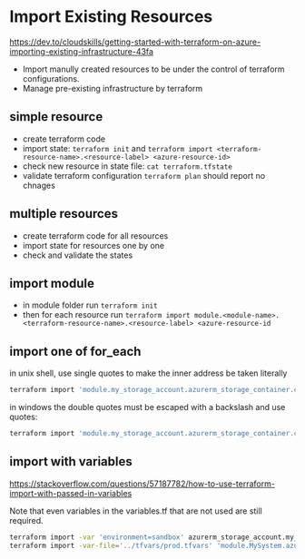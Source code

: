 # Import Existing Resources

https://dev.to/cloudskills/getting-started-with-terraform-on-azure-importing-existing-infrastructure-43fa

- Import manully created resources to be under the control of terraform configurations. 
- Manage pre-existing infrastructure by terraform

## simple resource
- create terraform code
- import state: `terraform init` and `terraform import <terraform-resource-name>.<resource-label> <azure-resource-id>`
- check new resource in state file: `cat terraform.tfstate`
- validate terraform configuration `terraform plan` should report no chnages

## multiple resources
- create terraform code for all resources
- import state for resources one by one
- check and validate the states

## import module
- in module folder run `terraform init`
- then for each resource run `terraform import module.<module-name>.<terraform-resource-name>.<resource-label> <azure-resource-id`

## import one of for_each
in unix shell, use single quotes to make the inner address be taken literally
```sh
terraform import 'module.my_storage_account.azurerm_storage_container.container["my-data"]' foo
```
in windows the double quotes must be escaped with a backslash and use quotes:
```sh
terraform import 'module.my_storage_account.azurerm_storage_container.container[\"my-data\"]' foo
```

## import with variables
https://stackoverflow.com/questions/57187782/how-to-use-terraform-import-with-passed-in-variables

Note that even variables in the variables.tf that are not used are still required.
```sh
terraform import -var 'environment=sandbox' azurerm_storage_account.my_storage foo
terraform import -var-file='../tfvars/prod.tfvars' 'module.MySystem.azurerm_windows_virtual_machine.windsvm["dsvm0003"]' "/subscriptions/xxx-xxx-xxx-xxx-xxx/resourceGroups/myRG/providers/Microsoft.Compute/virtualMachines/DSVM0003"
```
